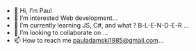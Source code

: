 - 👋 Hi, I’m Paul
- 👀 I’m interested Web development...
- 🌱 I’m currently learning JS, C#, and what ? B-L-E-N-D-E-R ...
- 💞️ I’m looking to collaborate on ...
- 📫 How to reach me pauladamski1985@gmail.com...

<!---
Picasso85/Picasso85 is a ✨ special ✨ repository because its `README.md` (this file) appears on your GitHub profile.
You can click the Preview link to take a look at your changes.
--->
